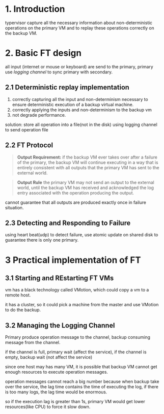 
# 1. Introduction

typervisor capture all the necessary information about non-deterministic operations on the primary VM and to replay these operations correctly on the backup VM.

# 2. Basic FT design
all input (internet or mouse or keyboard) are send to the primary, primary use *logging channel* to sync primary with secondary.

## 2.1 Deterministic replay implementation

1. correctly capturing all the input and non-determinism necessary to ensure deterministic execution of a backup virtual machine.
2. correctly applying the inputs and non-determinism to the backup vm
3. not degrade performance.

solution: store all operation into a file(not in the disk)
using logging channel to send operation file

## 2.2 FT Protocol

> **Output Requirement:** if the backup VM ever takes over after a failure of the primary, the backup VM will continue executing in a way that is entirely consistent with all outputs that the primary VM has sent to the external world.

> **Output Rule** the primary VM may not send an output to the external world, until the backup VM has received and acknowledged the log entry associated with the operation producing the output.

cannot guarantee that all outputs are produced exactly once in failure situation.

## 2.3 Detecting and Responding to Failure
using heart beat(udp) to detect failure, use atomic update on shared disk to guarantee there is only one primary.

# 3 Practical implementation of FT

## 3.1 Starting and REstarting FT VMs

vm has a black technology called VMotion, which could copy a vm to a remote host.

it has a cluster, so it could pick a machine from the master and use VMotion to do the backup.

## 3.2 Managing the Logging Channel

Primary produce operation message to the channel, backup consuming message from the channel.

if the channel is full, primary wait (affect the service), if the channel is empty, backup wait (not affect the service)

since one host may has many VM, it is possible that backup VM cannot get enough resources to execute operation messages.

operation messages cannot reach a big number because when backup take over the service, the lag time contains the time of executing the log, if there is too many logs, the lag time would be enormous.

so if the execution lag is greater than 1s, primary VM would get lower resources(like CPU) to force it slow down.


